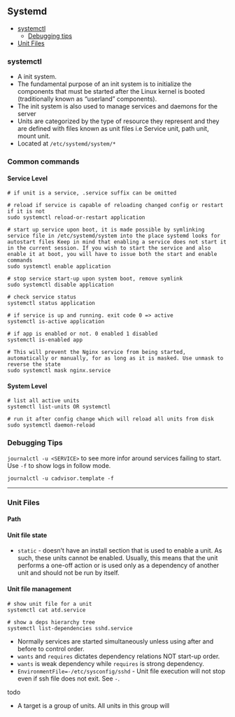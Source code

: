 ## Systemd

- [systemctl](#systemctl)
  - [Debugging tips](#debugging-tips)
- [Unit Files](#unit-files)

### systemctl

- A init system.
- The fundamental purpose of an init system is to initialize the components that must be started after the Linux kernel is booted (traditionally known as “userland” components).
- The init system is also used to manage services and daemons for the server
- Units are categorized by the type of resource they represent and they are defined with files known as unit files i.e Service unit, path unit, mount unit.
- Located at `/etc/systemd/system/*`

### Common commands

#### Service Level

```shell
# if unit is a service, .service suffix can be omitted

# reload if service is capable of reloading changed config or restart if it is not
sudo systemctl reload-or-restart application

# start up service upon boot, it is made possible by symlinking service file in /etc/systemd/system into the place systemd looks for autostart files Keep in mind that enabling a service does not start it in the current session. If you wish to start the service and also enable it at boot, you will have to issue both the start and enable commands
sudo systemctl enable application

# stop service start-up upon system boot, remove symlink
sudo systemctl disable application

# check service status
systemctl status application

# if service is up and running. exit code 0 => active
systemctl is-active application

# if app is enabled or not. 0 enabled 1 disabled
systemctl is-enabled app

# This will prevent the Nginx service from being started, automatically or manually, for as long as it is masked. Use unmask to reverse the state
sudo systemctl mask nginx.service
```

#### System Level

```shell
# list all active units
systemctl list-units OR systemctl

# run it after config change which will reload all units from disk
sudo systemctl daemon-reload
```

### Debugging Tips

`journalctl -u <SERVICE>` to see more infor around services failing to start. Use `-f` to show logs in follow mode.

```shell
journalctl -u cadvisor.template -f
```

---

### Unit Files

#### Path



#### Unit file state

- `static` - doesn’t have an install section that is used to enable a unit. As such, these units cannot be enabled. Usually, this means that the unit performs a one-off action or is used only as a dependency of another unit and should not be run by itself.

#### Unit file management

```shell
# show unit file for a unit
systemctl cat atd.service

# show a deps hierarchy tree
systemctl list-dependencies sshd.service
```

- Normally services are started simultaneously unless using after and before to control order.
- `wants` and `requires` dictates dependency relations NOT start-up order.
- `wants` is weak dependency while `requires` is strong dependency.
- `EnvironmentFile=-/etc/sysconfig/sshd` - Unit file execution will not stop even if ssh file does not exit. See `-`.

todo
- A target is a group of units. All units in this group will
